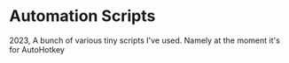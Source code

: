 # Automation Scripts

2023, A bunch of various tiny scripts I've used. Namely at the moment it's for AutoHotkey
